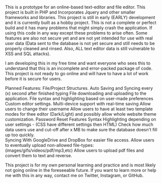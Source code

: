    This is a prototype for an online-based text-editor and file editor. This project is built in PHP and Incorporates Jquery and other smaller frameworks and libraries. This project is still in early (EARLY) development and it is currently built as a hobby project. This is not a complete or perfect build and it has many problems that might simply crash the application. If using this code in any way except these problems to arise often. Some features are also not secure yet and are not yet intended for use with real user data (Data sent to the database is not yet secure and still needs to be properly cleaned and rinsed. Also, ALL text editor data is still vulnerable to XSS and SQL attacks). 

  I am developing this in my free time and want everyone who sees this to understand that this is an incomplete and error-packed package of code. This project is not ready to go online and will have to have a lot of work before it is secure for users. 

Planned Features:
    File/Project Structures. 
    Auto Saving and Syncing every (x) second after finished typing
    File downloading and uploading to the application.
    File syntax and highlighting based on user-made preferences
    Custom editor settings.
    Multi-device support with real-time saving
    Allow users to change their username
    Allow users to have at least two template modes for thee editor (Dark/Light) and possibly allow whole website theme customization.
    Password Reset Features
    Syntax Highlighting depending on user settings - (CSS have different settings then HTML)
    Check how much data users use and cut-off after x MB to make sure the database doesn't fill up too quickly.  
    Syncing With GoogleDrive and DropBox for easier file access.
    Allow users to eventually upload non-allowed file-types: (images/gifs/videos/pdf/mp3,etc)
    Allow users to upload pdf files and convert them to text and reverse.
       


   This project is for my own personal learning and practice and is most likely not going online in the foreseeable future. If you want to learn more or help me with this in any way, contact me on Twitter, Instagram, or GitHub.
